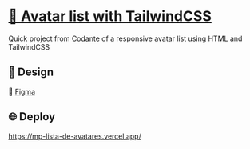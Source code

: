 # [📅 Avatar list with TailwindCSS](https://codante.io/mini-projetos/lista-avatares-tailwindcss)

Quick project from [Codante](https://codante.io/) of a responsive avatar list using HTML and TailwindCSS

## 🎨 Design
🔗 [Figma](https://www.figma.com/community/file/1271829482761815709)

## 🌐 Deploy
https://mp-lista-de-avatares.vercel.app/
